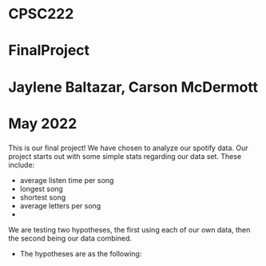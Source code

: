 ###
# CPSC222 
# FinalProject
# Jaylene Baltazar, Carson McDermott
# May 2022
###
This is our final project! We have chosen to analyze our spotify data. 
Our project starts out with some simple stats regarding our data set. 
These include:
- average listen time per song
- longest song
- shortest song
- average letters per song
- 


 We are testing two hypotheses, the first using each of our own data, then the second being our data combined.
* The hypotheses are as the following:
